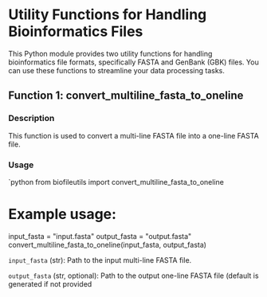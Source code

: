 # Utility Functions for Handling Bioinformatics Files

This Python module provides two utility functions for handling bioinformatics file formats, specifically FASTA and GenBank (GBK) files. You can use these functions to streamline your data processing tasks.

## Function 1: convert_multiline_fasta_to_oneline

### Description
This function is used to convert a multi-line FASTA file into a one-line FASTA file.

### Usage
`python
from biofileutils import convert_multiline_fasta_to_oneline

# Example usage:
input_fasta = "input.fasta"
output_fasta = "output.fasta"
convert_multiline_fasta_to_oneline(input_fasta, output_fasta)

`input_fasta` (str): Path to the input multi-line FASTA file. 


`output_fasta` (str, optional): Path to the output one-line FASTA file (default is generated if not provided
